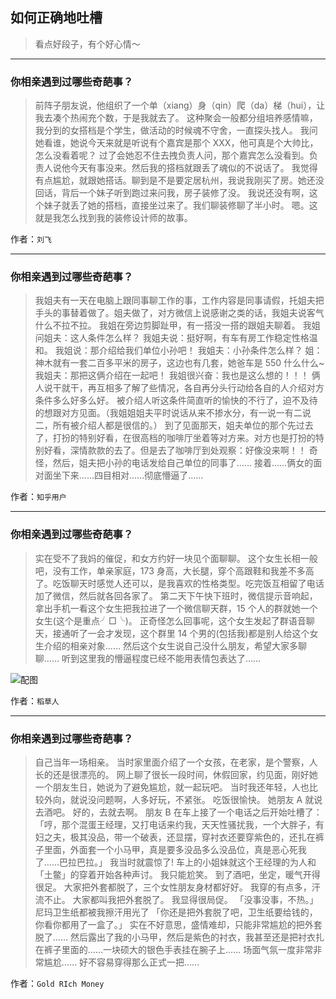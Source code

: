 ## 如何正确地吐槽

> 看点好段子，有个好心情～


 
---

### 你相亲遇到过哪些奇葩事？

> 前阵子朋友说，他组织了一个单（xiang）身（qin）爬（da）梯（hui），让我去凑个热闹充个数，于是我就去了。
> 这种聚会一般都分组培养感情嘛，我分到的女搭档是个学生，做活动的时候魂不守舍，一直探头找人。
> 我问她看谁，她说今天来就是听说有个嘉宾是那个 XXX，他可真是个大帅比，怎么没看着呢？
> 过了会她忍不住去拽负责人问，那个嘉宾怎么没看到。负责人说他今天有事没来。然后我的搭档就跟丢了魂似的不说话了。
> 我觉得有点尴尬，就跟她搭话。聊到是不是要定居杭州，我说我刚买了房。她还没回话，背后一个妹子听到跑过来问我，房子装修了没。
> 我说还没有啊，这个妹子就丢了她的搭档，直接坐过来了。我们聊装修聊了半小时。
> 嗯。这就是我怎么找到我的装修设计师的故事。


作者：`刘飞`

---

### 你相亲遇到过哪些奇葩事？

> 我姐夫有一天在电脑上跟同事聊工作的事，工作内容是同事请假，托姐夫把手头的事替着做了。姐夫做了，对方微信上说感谢之类的话，我姐夫说客气什么不拉不拉。
> 我姐在旁边剪脚趾甲，有一搭没一搭的跟姐夫聊着。
> 我姐问姐夫：这人条件怎么样？
> 我姐夫说：挺好啊，有车有房工作稳定性格温和。
> 我姐说：那介绍给我们单位小孙吧！
> 我姐夫：小孙条件怎么样？
> 姐：神木就有一套二百多平米的房子，这边也有几套，她爸车是 550 什么什么~
> 我姐夫：那把这俩介绍在一起吧！
> 我姐很兴奋：我也是这么想的！！！
> 俩人说干就干，再互相多了解了些情况，各自再分头行动给各自的人介绍对方条件多么好多么好。
> 被介绍人听这条件简直听的愉快的不行了，迫不及待的想跟对方见面。（我姐姐姐夫平时说话从来不掺水分，有一说一有二说二，所有被介绍人都是很信的。）
> 到了见面那天，姐夫单位的那个先过去了，打扮的特别好看，在很高档的咖啡厅坐着等对方来。对方也是打扮的特别好看，深情款款的去了。但是去了咖啡厅到处观察：好像没来啊！！
> 奇怪，然后，姐夫把小孙的电话发给自己单位的同事了……
> 接着……俩女的面对面坐下来……四目相对……彻底懵逼了……


作者：`知乎用户`

---

### 你相亲遇到过哪些奇葩事？

> 实在受不了我妈的催促，和女方约好一块见个面聊聊。
> 这个女生长相一般吧，没有工作，单亲家庭，173 身高，大长腿，穿个高跟鞋和我差不多高了。吃饭聊天时感觉人还可以，是我喜欢的性格类型。吃完饭互相留了电话加了微信，然后就各回各家了。
> 第二天下午快下班时，微信提示音响起，拿出手机一看这个女生把我拉进了一个微信聊天群，15 个人的群就她一个女生(这个是重点╯□╰)。
> 正奇怪怎么回事呢，这个女生发起了群语音聊天，接通听了一会才发现，这个群里 14 个男的(包括我)都是别人给这个女生介绍的相亲对象……
> 然后这个女生说自己没什么朋友，希望大家多聊聊……
> 听到这里我的懵逼程度已经不能用表情包表达了……



![配图](http://pic1.zhimg.com/70/v2-c28149b5d81f10f29a1d5e5fe2b30184_b.jpg)


作者：`稻草人`

---

### 你相亲遇到过哪些奇葩事？

> 自己当年一场相亲。
> 当时家里面介绍了一个女孩，在老家，是个警察，人长的还是很漂亮的。
> 网上聊了很长一段时间，休假回家，约见面，刚好她一个朋友生日，她说为了避免尴尬，就一起玩吧。
> 当时我还年轻，人也比较外向，就说没问题啊，人多好玩，不紧张。
> 吃饭很愉快。
> 她朋友 A 就说去酒吧。
> 好的，去就去啊。
> 朋友 B 在车上接了一个电话之后开始吐槽了：
> 「哼，那个混蛋王经理，又打电话来约我，天天性骚扰我，一个大胖子，有妇之夫，极其没品，带一个破表，还显摆，穿衬衣还要穿紫色的，还扎在裤子里面，外面套一个小马甲，真是要多没品多么没品位，真是恶心死我了……巴拉巴拉。」
> 我当时就震惊了!
> 车上的小姐妹就这个王经理的为人和「土鳖」的穿着开始各种声讨。
> 我只能尬笑。
> 到了酒吧，坐定，暖气开得很足。
> 大家把外套都脱了，三个女性朋友身材都好好。
> 我穿的有点多，汗流不止。
> 大家都叫我把外套脱了。
> 我显得很局促。
> 「没事没事，不热。」
> 尼玛卫生纸都被我擦汗用光了
> 「你还是把外套脱了吧，卫生纸要给钱的，你看你都用了一盒了。」
> 实在不好意思，盛情难却，只能非常尴尬的把外套脱了……
> 然后露出了我的小马甲，然后是紫色的衬衣，我甚至还是把衬衣扎在裤子里面的……一块硕大的银色手表挂在腕子上……
> 场面气氛一度非常非常尴尬……
> 好不容易穿得那么正式一把……


作者：`Gold RIch Money`